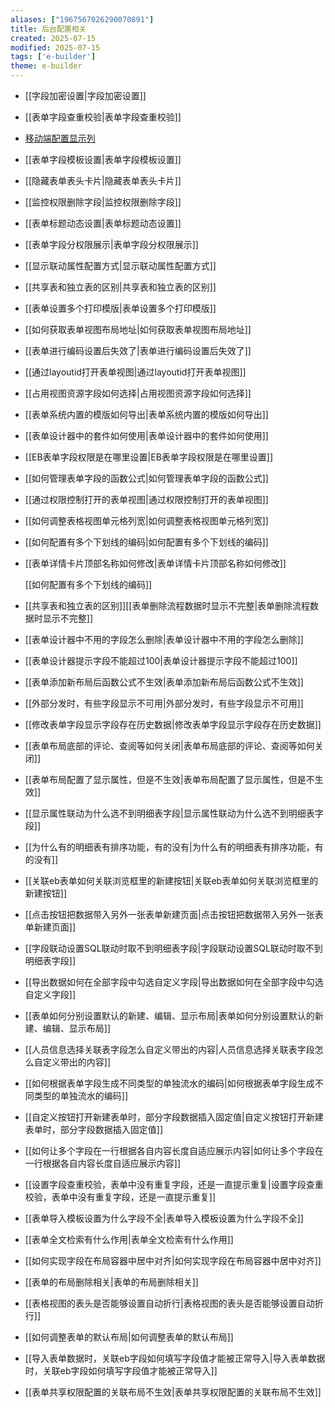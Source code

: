 ```yaml
---
aliases: ["1967567026290070891"]
title: 后台配置相关
created: 2025-07-15
modified: 2025-07-15
tags: ['e-builder']
theme: e-builder
---
```


- [[字段加密设置|字段加密设置]]
- [[表单字段查重校验|表单字段查重校验]]
- [移动端配置显示列](http://移动端配置显示列)
- [[表单字段模板设置|表单字段模板设置]]
- [[隐藏表单表头卡片|隐藏表单表头卡片]]
- [[监控权限删除字段|监控权限删除字段]]
- [[表单标题动态设置|表单标题动态设置]]
- [[表单字段分权限展示|表单字段分权限展示]]
- [[显示联动属性配置方式|显示联动属性配置方式]]
- [[共享表和独立表的区别|共享表和独立表的区别]]
- [[表单设置多个打印模版|表单设置多个打印模版]]
- [[如何获取表单视图布局地址|如何获取表单视图布局地址]]
- [[表单进行编码设置后失效了|表单进行编码设置后失效了]]
- [[通过layoutid打开表单视图|通过layoutid打开表单视图]]
- [[占用视图资源字段如何选择|占用视图资源字段如何选择]]
- [[表单系统内置的模版如何导出|表单系统内置的模版如何导出]]
- [[表单设计器中的套件如何使用|表单设计器中的套件如何使用]]
- [[EB表单字段权限是在哪里设置|EB表单字段权限是在哪里设置]]
- [[​如何管理表单字段的函数公式|如何管理表单字段的函数公式]]
- [[通过权限控制打开的表单视图|通过权限控制打开的表单视图]]
- [[如何调整表格视图单元格列宽|如何调整表格视图单元格列宽]]
- [[如何配置有多个下划线的编码|如何配置有多个下划线的编码]]
- [[表单详情卡片顶部名称如何修改|表单详情卡片顶部名称如何修改]]

  [[如何配置有多个下划线的编码]]

- [[共享表和独立表的区别]][[表单删除流程数据时显示不完整|表单删除流程数据时显示不完整]]
- [[表单设计器中不用的字段怎么删除|表单设计器中不用的字段怎么删除]]
- [[表单设计器提示字段不能超过100|表单设计器提示字段不能超过100]]
- [[表单添加新布局后函数公式不生效|表单添加新布局后函数公式不生效]]
- [[外部分发时，有些字段显示不可用|外部分发时，有些字段显示不可用]]
- [[修改表单字段显示字段存在历史数据|修改表单字段显示字段存在历史数据]]
- [[表单布局底部的评论、查阅等如何关闭|表单布局底部的评论、查阅等如何关闭]]
- [[表单布局配置了显示属性，但是不生效|表单布局配置了显示属性，但是不生效]]
- [[显示属性联动为什么选不到明细表字段|显示属性联动为什么选不到明细表字段]]
- [[为什么有的明细表有排序功能，有的没有|为什么有的明细表有排序功能，有的没有]]
- [[关联eb表单如何关联浏览框里的新建按钮|关联eb表单如何关联浏览框里的新建按钮]]
- [[点击按钮把数据带入另外一张表单新建页面|点击按钮把数据带入另外一张表单新建页面]]
- [[字段联动设置SQL联动时取不到明细表字段|字段联动设置SQL联动时取不到明细表字段]]
- [[导出数据如何在全部字段中勾选自定义字段|导出数据如何在全部字段中勾选自定义字段]]
- [[表单如何分别设置默认的新建、编辑、显示布局|表单如何分别设置默认的新建、编辑、显示布局]]
- [[人员信息选择关联表字段怎么自定义带出的内容|人员信息选择关联表字段怎么自定义带出的内容]]
- [[如何根据表单字段生成不同类型的单独流水的编码|如何根据表单字段生成不同类型的单独流水的编码]]
- [[自定义按钮打开新建表单时，部分字段数据插入固定值|自定义按钮打开新建表单时，部分字段数据插入固定值]]
- [[如何让多个字段在一行根据各自内容长度自适应展示内容|如何让多个字段在一行根据各自内容长度自适应展示内容]]
- [[设置字段查重校验，表单中没有重复字段，还是一直提示重复|设置字段查重校验，表单中没有重复字段，还是一直提示重复]]
- [[表单导入模板设置为什么字段不全|表单导入模板设置为什么字段不全]]
- [[表单全文检索有什么作用|表单全文检索有什么作用]]
- [[如何实现字段在布局容器中居中对齐|如何实现字段在布局容器中居中对齐]]
- [[表单的布局删除相关|表单的布局删除相关]]
- [[表格视图的表头是否能够设置自动折行|表格视图的表头是否能够设置自动折行]]
- [[如何调整表单的默认布局|如何调整表单的默认布局]]
- [[导入表单数据时，关联eb字段如何填写字段值才能被正常导入|导入表单数据时，关联eb字段如何填写字段值才能被正常导入]]
- [[表单共享权限配置的关联布局不生效|表单共享权限配置的关联布局不生效]]